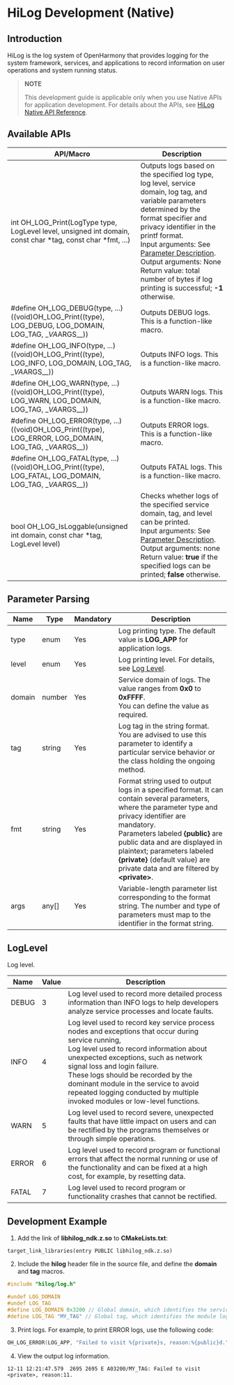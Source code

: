 # HiLog Development (Native)
 
## Introduction

HiLog is the log system of OpenHarmony that provides logging for the system framework, services, and applications to record information on user operations and system running status.

> **NOTE**
> 
> This development guide is applicable only when you use Native APIs for application development. For details about the APIs, see [HiLog Native API Reference](../reference/native-apis/_hi_log.md).

## Available APIs

| API/Macro| Description| 
| -------- | -------- |
| int OH_LOG_Print(LogType type, LogLevel level, unsigned int domain, const char *tag, const char *fmt, ...) | Outputs logs based on the specified log type, log level, service domain, log tag, and variable parameters determined by the format specifier and privacy identifier in the printf format.<br>Input arguments: See [Parameter Description](#parameter-description).<br>Output arguments: None<br>Return value: total number of bytes if log printing is successful; **-1** otherwise.| 
| #define OH_LOG_DEBUG(type, ...) ((void)OH_LOG_Print((type), LOG_DEBUG, LOG_DOMAIN, LOG_TAG, \_*VA*ARGS__))| Outputs DEBUG logs. This is a function-like macro.| 
| #define OH_LOG_INFO(type, ...) ((void)OH_LOG_Print((type), LOG_INFO, LOG_DOMAIN, LOG_TAG, \_*VA*ARGS__)) | Outputs INFO logs. This is a function-like macro.| 
| #define OH_LOG_WARN(type, ...) ((void)OH_LOG_Print((type), LOG_WARN, LOG_DOMAIN, LOG_TAG, \_*VA*ARGS__)) | Outputs WARN logs. This is a function-like macro.| 
| #define OH_LOG_ERROR(type, ...) ((void)OH_LOG_Print((type), LOG_ERROR, LOG_DOMAIN, LOG_TAG, \_*VA*ARGS__)) | Outputs ERROR logs. This is a function-like macro.| 
| #define OH_LOG_FATAL(type, ...) ((void)OH_LOG_Print((type), LOG_FATAL, LOG_DOMAIN, LOG_TAG, \_*VA*ARGS__)) | Outputs FATAL logs. This is a function-like macro.| 
| bool OH_LOG_IsLoggable(unsigned int domain, const char *tag, LogLevel level) | Checks whether logs of the specified service domain, tag, and level can be printed.<br>Input arguments: See [Parameter Description](#parameter-description).<br>Output arguments: none<br>Return value: **true** if the specified logs can be printed; **false** otherwise.|

## Parameter Parsing

| Name| Type  | Mandatory| Description                                                        |
| ------ | ------ | ---- | ------------------------------------------------------------ |
| type   | enum   | Yes  | Log printing type. The default value is **LOG_APP** for application logs.|
| level  | enum   | Yes  | Log printing level. For details, see [Log Level](#loglevel).|
| domain | number | Yes  | Service domain of logs. The value ranges from **0x0** to **0xFFFF**.<br>You can define the value as required. |
| tag    | string | Yes  | Log tag in the string format. You are advised to use this parameter to identify a particular service behavior or the class holding the ongoing method.|
| fmt    | string | Yes  | Format string used to output logs in a specified format. It can contain several parameters, where the parameter type and privacy identifier are mandatory.<br>Parameters labeled **{public}** are public data and are displayed in plaintext; parameters labeled **{private}** (default value) are private data and are filtered by **\<private>**.|
| args   | any[]  | Yes  | Variable-length parameter list corresponding to the format string. The number and type of parameters must map to the identifier in the format string.|

## LogLevel

Log level.

| Name |   Value  | Description                                                        |
| ----- | ------ | ------------------------------------------------------------ |
| DEBUG | 3      | Log level used to record more detailed process information than INFO logs to help developers analyze service processes and locate faults.|
| INFO  | 4      | Log level used to record key service process nodes and exceptions that occur during service running,<br>Log level used to record information about unexpected exceptions, such as network signal loss and login failure.<br>These logs should be recorded by the dominant module in the service to avoid repeated logging conducted by multiple invoked modules or low-level functions.|
| WARN  | 5      | Log level used to record severe, unexpected faults that have little impact on users and can be rectified by the programs themselves or through simple operations.|
| ERROR | 6      | Log level used to record program or functional errors that affect the normal running or use of the functionality and can be fixed at a high cost, for example, by resetting data.|
| FATAL | 7      | Log level used to record program or functionality crashes that cannot be rectified.

## Development Example

1. Add the link of **libhilog_ndk.z.so** to **CMakeLists.txt**:
```
target_link_libraries(entry PUBLIC libhilog_ndk.z.so)
```
2. Include the **hilog** header file in the source file, and define the **domain** and **tag** macros.
```c++
#include "hilog/log.h"
```

```c++
#undef LOG_DOMAIN
#undef LOG_TAG
#define LOG_DOMAIN 0x3200 // Global domain, which identifies the service domain.
#define LOG_TAG "MY_TAG" // Global tag, which identifies the module log tag.
```
3. Print logs. For example, to print ERROR logs, use the following code:
```c++
OH_LOG_ERROR(LOG_APP, "Failed to visit %{private}s, reason:%{public}d.", url, errno);
```
4. View the output log information.
```
12-11 12:21:47.579  2695 2695 E A03200/MY_TAG: Failed to visit <private>, reason:11.
```
